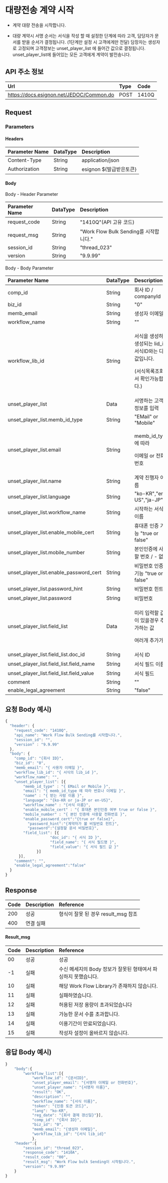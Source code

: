# 대량전송 계약 시작

* 계약 대량 전송을 시작합니다.

* 대량 계약시 서명 순서는 서식을 작성 할 때 설정한 단계에 따라 고객, 담당자가 문서를 받을 순서가 결정됩니다. \(1단계만 설정 시 고객에게만 전달\) 담장자는 생성자로 고정되며 고객정보는 unset\_player\_list 에 들어간 값으로 결정됩니다. unset\_player\_list에 들어있는 모든 고객에게 계약이 발전송니다.

## API 주소 정보 

| Url | Type | **Code** |
| :--- | :--- | :--- |
| https://docs.esignon.net/JEDOC/Common.do | POST | 1410Q |

## Request

### Parameters

####  Headers

| **Parameter Name**                         | DataType | **Description** |
| :--- | :--- | :--- |
| Content-Type | String | application/json |
| Authorization | String | esignon ${발급받은토큰} |

####   Body 

  Body - Header Parameter

| **Parameter Name**                         | DataType | **Description** |
| :--- | :--- | :--- |
| request\_code | String | "1410Q"\(API 고유 코드\) |
| request\_msg | String | "Work Flow Bulk Sending를 시작합니다." |
| session\_id | String | "thread\_023" |
| version | String | "9.9.99" |

  Body - Body Parameter

<table>
  <thead>
    <tr>
      <th style="text-align:left"><b>Parameter Name</b>
      </th>
      <th style="text-align:left">DataType</th>
      <th style="text-align:left"><b>Description</b>
      </th>
    </tr>
  </thead>
  <tbody>
    <tr>
      <td style="text-align:left">comp_id</td>
      <td style="text-align:left">String</td>
      <td style="text-align:left">&#xD68C;&#xC0AC; ID / companyId</td>
    </tr>
    <tr>
      <td style="text-align:left">biz_id</td>
      <td style="text-align:left">String</td>
      <td style="text-align:left">&quot;0&quot;</td>
    </tr>
    <tr>
      <td style="text-align:left">memb_email</td>
      <td style="text-align:left">String</td>
      <td style="text-align:left">&#xC0DD;&#xC131;&#xC790; &#xC774;&#xBA54;&#xC77C;</td>
    </tr>
    <tr>
      <td style="text-align:left">workflow_name</td>
      <td style="text-align:left">String</td>
      <td style="text-align:left">&quot;&quot;</td>
    </tr>
    <tr>
      <td style="text-align:left">workflow_lib_id</td>
      <td style="text-align:left">String</td>
      <td style="text-align:left">
        <p>&#xC11C;&#xC2DD;&#xC744; &#xC0DD;&#xC131;&#xD558;&#xBA74; &#xC0DD;&#xC131;&#xB418;&#xB294;
          lid_id
          <br />&#xC11C;&#xC2DD;ID&#xC640;&#xB294; &#xB2E4;&#xB978;&#xAC12;&#xC785;&#xB2C8;&#xB2E4;.</p>
        <p>(&#xC11C;&#xC2DD;&#xBAA9;&#xB85D;&#xC870;&#xD68C;&#xC5D0;&#xC11C; &#xD655;&#xC778;&#xAC00;&#xB2A5;&#xD569;&#xB2C8;&#xB2E4;.)</p>
      </td>
    </tr>
    <tr>
      <td style="text-align:left">unset_player_list</td>
      <td style="text-align:left">Data</td>
      <td style="text-align:left">&#xC11C;&#xBA85;&#xD558;&#xB294; &#xACE0;&#xAC1D;&#xC758; &#xC815;&#xBCF4;&#xB97C;
        &#xC785;&#xB825;</td>
    </tr>
    <tr>
      <td style="text-align:left">unset_player_list.memb_id_type</td>
      <td style="text-align:left">String</td>
      <td style="text-align:left">&quot;EMail&quot; or &quot;Mobile&quot;</td>
    </tr>
    <tr>
      <td style="text-align:left">unset_player_list.email</td>
      <td style="text-align:left">String</td>
      <td style="text-align:left">
        <p>memb_id_type &#xC5D0; &#xB530;&#xB77C;</p>
        <p>&#xC774;&#xBA54;&#xC77C; or &#xC804;&#xD654;&#xBC88;&#xD638;</p>
      </td>
    </tr>
    <tr>
      <td style="text-align:left">unset_player_list.name</td>
      <td style="text-align:left">String</td>
      <td style="text-align:left">&#xACC4;&#xC57D; &#xC9C4;&#xD589;&#xC790; &#xC774;&#xB984;</td>
    </tr>
    <tr>
      <td style="text-align:left">unset_player_list.language</td>
      <td style="text-align:left">String</td>
      <td style="text-align:left">&quot;ko-KR&quot;,&quot;en-US&quot;,&quot;ja-JP&quot;</td>
    </tr>
    <tr>
      <td style="text-align:left">unset_player_list.workflow_name</td>
      <td style="text-align:left">String</td>
      <td style="text-align:left">&#xC2DC;&#xC791;&#xD558;&#xB294; &#xC11C;&#xC2DD; &#xC774;&#xB984;</td>
    </tr>
    <tr>
      <td style="text-align:left">unset_player_list.enable_mobile_cert</td>
      <td style="text-align:left">String</td>
      <td style="text-align:left">&#xD734;&#xB300;&#xD3F0; &#xC778;&#xC99D; &#xAE30;&#xB2A5; &quot;true
        or false&quot;</td>
    </tr>
    <tr>
      <td style="text-align:left">unset_player_list.mobile_number</td>
      <td style="text-align:left">String</td>
      <td style="text-align:left">&#xBCF8;&#xC778;&#xC778;&#xC99D;&#xC5D0; &#xC0AC;&#xC6A9;&#xD560; &#xBC88;&#xD638;
        / - &#xC5C6;&#xC774;</td>
    </tr>
    <tr>
      <td style="text-align:left">unset_player_list.enable_password_cert</td>
      <td style="text-align:left">String</td>
      <td style="text-align:left">&#xBE44;&#xBC00;&#xBC88;&#xD638; &#xC778;&#xC99D; &#xAE30;&#xB2A5; &quot;true
        or false&quot;</td>
    </tr>
    <tr>
      <td style="text-align:left">unset_player_list.password_hint</td>
      <td style="text-align:left">String</td>
      <td style="text-align:left">&#xBE44;&#xBC00;&#xBC88;&#xD638; &#xD78C;&#xD2B8;</td>
    </tr>
    <tr>
      <td style="text-align:left">unset_player_list.password</td>
      <td style="text-align:left">String</td>
      <td style="text-align:left">&#xBE44;&#xBC00;&#xBC88;&#xD638;</td>
    </tr>
    <tr>
      <td style="text-align:left">unset_player_list.field_list</td>
      <td style="text-align:left">Data</td>
      <td style="text-align:left">
        <p>&#xBBF8;&#xB9AC; &#xC785;&#xB825;&#xD560; &#xAC12;&#xC774; &#xC788;&#xC744;&#xACBD;&#xC6B0;
          &#xCD94;&#xAC00;&#xD558;&#xB294; &#xAC12;</p>
        <p>&#xC5EC;&#xB7EC;&#xAC1C; &#xCD94;&#xAC00;&#xAC00;</p>
      </td>
    </tr>
    <tr>
      <td style="text-align:left">unset_player_list.field_list.doc_id</td>
      <td style="text-align:left">String</td>
      <td style="text-align:left">&#xC11C;&#xC2DD; ID</td>
    </tr>
    <tr>
      <td style="text-align:left">unset_player_list.field_list.field_name</td>
      <td style="text-align:left">String</td>
      <td style="text-align:left">&#xC11C;&#xC2DD; &#xD544;&#xB4DC; &#xC774;&#xB984;</td>
    </tr>
    <tr>
      <td style="text-align:left">unset_player_list.field_list.field_value</td>
      <td style="text-align:left">String</td>
      <td style="text-align:left">&#xC11C;&#xC2DD; &#xD544;&#xB4DC;</td>
    </tr>
    <tr>
      <td style="text-align:left">comment</td>
      <td style="text-align:left">String</td>
      <td style="text-align:left">&quot;&quot;</td>
    </tr>
    <tr>
      <td style="text-align:left">enable_legal_agreement</td>
      <td style="text-align:left">String</td>
      <td style="text-align:left">&quot;false&quot;</td>
    </tr>
  </tbody>
</table>

## 요청 Body 예시\)

```javascript
{
  "header": {
    "request_code": "1410Q",
    "api_name": "Work Flow Bulk Sending를 시작합니다.",
    "session_id": "",
    "version" : "9.9.99"
  },
  "body": {
    "comp_id": "{회사 ID}",
    "biz_id": "0",
    "memb_email": "{ 사용자 이메일 }",
    "workflow_lib_id": "{ 서식의 lib_id }",
    "workflow_name": "",
    "unset_player_list": [{
        "memb_id_type" : "{ EMail or Mobile }",
        "email": "{ memb_id_type 에 따라 번호나 이메일 }",
        "name" : "{ 받는 사람 이름 }",
        "language": "{ko-KR or ja-JP or en-US}",
        "workflow_name" : "{서식 이름}",
        "enable_mobile_cert" : "{ 휴대폰 본인인증 여부 true or false }",
        "mobile_number" : "{ 본인 인증에 사용할 전화번호 }",
        "enable_password_cert":"{true or false}",
	      "password_hint":"{계약자가 볼 비밀번호 힌트}",  		
	      "password":"{설정할 문서 비밀번호}",
        "field_list": [{
      				"doc_id": "{ 서식 ID }",
      				"field_name": "{ 서식 필드명 }",
      				"field_value": "{ 서식 필드 값 }"
			  }]
      }],
    "comment": "",
    "enable_legal_agreement":"false"
  }
}
```

## Response

| Code | **Description** | **Reference** |
| :--- | :--- | :--- |
| 200 | 성공 | 형식이 잘못 된 경우 result\_msg 참조 |
| 400 | 연결 실패  |  |

#### Result\_msg

| Code | **Description** | **Reference** |
| :--- | :--- | :--- |
| 00 | 성공 | 성공 |
| -1 | 실패 | 수신 메세지의 Body 정보가 잘못된 형태여서 파싱하지 못했습니다. |
| 10 | 실패 | 해당 Work Flow Library가 존재하지 않습니다. |
| 11 | 실패 | 실패하였습니다. |
| 12 | 실패 | 허용된 저장 용량이 초과되었습니다 |
| 13 | 실패 | 가능한 문서 수를 초과합니다. |
| 14 | 실패 | 이용기간이 만료되었습니다. |
| 15 | 실패 | 작성자 설정이 올바르지 않습니다. |

## 응답 Body 예시\)

```javascript
}
	"body":{
		"workflow_list":[{
			"workflow_id": "{문서ID}",
			"unset_player_email": "{서명자 이메일 or 전화번호}",
			"unset_player_name": "{서명자 이름}",
			"result": "OK",
			"description": "",
			"workflow_name": "{서식 이름}",
			"token": "{인증 토큰 코드}",
			"lang": "ko-KR",
			"reg_date": "{회사 결제 갱신일}"}],
			"comp_id": "{회사 ID}",
			"biz_id": "0",
			"memb_email": "{생성자 이메일}",
			"workflow_lib_id": "{서식 lib_id}"
			},
	"header":{
		"session_id": "thread_023",
		"response_code": "1410A",
		"result_code": "00",
		"result_msg": "Work Flow bulk Sending이 시작됩니다.",
		"version": "9.9.99"
	}
}
```

